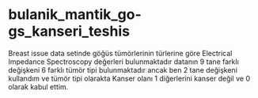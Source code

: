 # bulanik_mantik_go-gs_kanseri_teshis
  Breast issue data setinde göğüs tümörlerinin türlerine göre Electrical Impedance Spectroscopy değerleri bulunmaktadır datanın 9 tane farklı değişkeni 6 farklı tümör tipi bulunmaktadır ancak ben 2 tane değişkeni  kullandım ve tümör tipi olarakta Kanser olanı 1 diğerlerini kanser değil ve 0 olarak kabul ettim.
